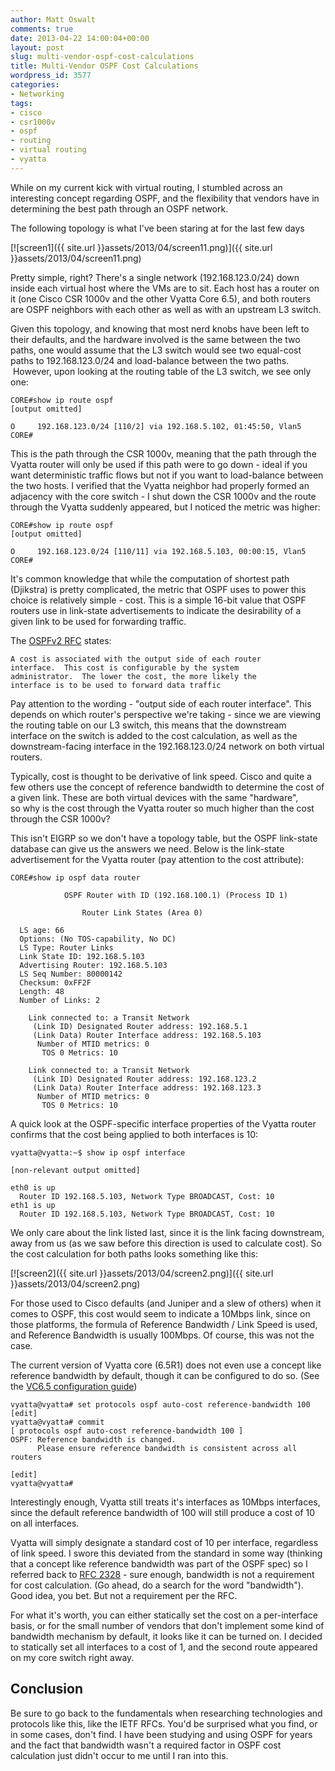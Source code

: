 ```yaml
---
author: Matt Oswalt
comments: true
date: 2013-04-22 14:00:04+00:00
layout: post
slug: multi-vendor-ospf-cost-calculations
title: Multi-Vendor OSPF Cost Calculations
wordpress_id: 3577
categories:
- Networking
tags:
- cisco
- csr1000v
- ospf
- routing
- virtual routing
- vyatta
---
```


While on my current kick with virtual routing, I stumbled across an interesting concept regarding OSPF, and the flexibility that vendors have in determining the best path through an OSPF network.

The following topology is what I've been staring at for the last few days

[![screen1]({{ site.url }}assets/2013/04/screen11.png)]({{ site.url }}assets/2013/04/screen11.png)

Pretty simple, right? There's a single network (192.168.123.0/24) down inside each virtual host where the VMs are to sit. Each host has a router on it (one Cisco CSR 1000v and the other Vyatta Core 6.5), and both routers are OSPF neighbors with each other as well as with an upstream L3 switch.

Given this topology, and knowing that most nerd knobs have been left to their defaults, and the hardware involved is the same between the two paths, one would assume that the L3 switch would see two equal-cost paths to 192.168.123.0/24 and load-balance between the two paths.  However, upon looking at the routing table of the L3 switch, we see only one:
    
    CORE#show ip route ospf
    [output omitted]
    
    O     192.168.123.0/24 [110/2] via 192.168.5.102, 01:45:50, Vlan5
    CORE#

This is the path through the CSR 1000v, meaning that the path through the Vyatta router will only be used if this path were to go down - ideal if you want deterministic traffic flows but not if you want to load-balance between the two hosts. I verified that the Vyatta neighbor had properly formed an adjacency with the core switch - I shut down the CSR 1000v and the route through the Vyatta suddenly appeared, but I noticed the metric was higher:
    
    CORE#show ip route ospf
    [output omitted]
    
    O     192.168.123.0/24 [110/11] via 192.168.5.103, 00:00:15, Vlan5
    CORE#

It's common knowledge that while the computation of shortest path (Djikstra) is pretty complicated, the metric that OSPF uses to power this choice is relatively simple - cost. This is a simple 16-bit value that OSPF routers use in link-state advertisements to indicate the desirability of a given link to be used for forwarding traffic.

The [OSPFv2 RFC](http://tools.ietf.org/html/rfc2328#page-18) states:

    A cost is associated with the output side of each router
    interface.  This cost is configurable by the system
    administrator.  The lower the cost, the more likely the
    interface is to be used to forward data traffic

Pay attention to the wording - "output side of each router interface". This depends on which router's perspective we're taking - since we are viewing the routing table on our L3 switch, this means that the downstream interface on the switch is added to the cost calculation, as well as the downstream-facing interface in the 192.168.123.0/24 network on both virtual routers.

Typically, cost is thought to be derivative of link speed. Cisco and quite a few others use the concept of reference bandwidth to determine the cost of a given link. These are both virtual devices with the same "hardware", so why is the cost through the Vyatta router so much higher than the cost through the CSR 1000v?

This isn't EIGRP so we don't have a topology table, but the OSPF link-state database can give us the answers we need. Below is the link-state advertisement for the Vyatta router (pay attention to the cost attribute):
 
    CORE#show ip ospf data router
    
                OSPF Router with ID (192.168.100.1) (Process ID 1)
    
                    Router Link States (Area 0)
    
      LS age: 66
      Options: (No TOS-capability, No DC)
      LS Type: Router Links
      Link State ID: 192.168.5.103
      Advertising Router: 192.168.5.103
      LS Seq Number: 80000142
      Checksum: 0xFF2F
      Length: 48
      Number of Links: 2
    
        Link connected to: a Transit Network
         (Link ID) Designated Router address: 192.168.5.1
         (Link Data) Router Interface address: 192.168.5.103
          Number of MTID metrics: 0
           TOS 0 Metrics: 10
    
        Link connected to: a Transit Network
         (Link ID) Designated Router address: 192.168.123.2
         (Link Data) Router Interface address: 192.168.123.3
          Number of MTID metrics: 0
           TOS 0 Metrics: 10

A quick look at the OSPF-specific interface properties of the Vyatta router confirms that the cost being applied to both interfaces is 10:
    
    vyatta@vyatta:~$ show ip ospf interface
    
    [non-relevant output omitted]
    
    eth0 is up
      Router ID 192.168.5.103, Network Type BROADCAST, Cost: 10
    eth1 is up
      Router ID 192.168.5.103, Network Type BROADCAST, Cost: 10

We only care about the link listed last, since it is the link facing downstream, away from us (as we saw before this direction is used to calculate cost). So the cost calculation for both paths looks something like this:

[![screen2]({{ site.url }}assets/2013/04/screen2.png)]({{ site.url }}assets/2013/04/screen2.png)

For those used to Cisco defaults (and Juniper and a slew of others) when it comes to OSPF, this cost would seem to indicate a 10Mbps link, since on those platforms, the formula of Reference Bandwidth / Link Speed is used, and Reference Bandwidth is usually 100Mbps. Of course, this was not the case.

The current version of Vyatta core (6.5R1) does not even use a concept like reference bandwidth by default, though it can be configured to do so. (See the [VC6.5 configuration guide](http://www.vyatta.com/downloads/documentation/VC6.5/Vyatta-OSPF_6.5R1_v01.pdf))

    vyatta@vyatta# set protocols ospf auto-cost reference-bandwidth 100
    [edit]
    vyatta@vyatta# commit
    [ protocols ospf auto-cost reference-bandwidth 100 ]
    OSPF: Reference bandwidth is changed.
          Please ensure reference bandwidth is consistent across all routers
    
    [edit]
    vyatta@vyatta#

Interestingly enough, Vyatta still treats it's interfaces as 10Mbps interfaces, since the default reference bandwidth of 100 will still produce a cost of 10 on all interfaces.

Vyatta will simply designate a standard cost of 10 per interface, regardless of link speed. I swore this deviated from the standard in some way (thinking that a concept like reference bandwidth was part of the OSPF spec) so I referred back to [RFC 2328](http://tools.ietf.org/html/rfc2328) - sure enough, bandwidth is not a requirement for cost calculation. (Go ahead, do a search for the word "bandwidth"). Good idea, you bet. But not a requirement per the RFC.

For what it's worth, you can either statically set the cost on a per-interface basis, or for the small number of vendors that don't implement some kind of bandwidth mechanism by default, it looks like it can be turned on. I decided to statically set all interfaces to a cost of 1, and the second route appeared on my core switch right away.

## Conclusion

Be sure to go back to the fundamentals when researching technologies and protocols like this, like the IETF RFCs. You'd be surprised what you find, or in some cases, don't find. I have been studying and using OSPF for years and the fact that bandwidth wasn't a required factor in OSPF cost calculation just didn't occur to me until I ran into this.